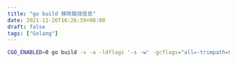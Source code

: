 ```yaml
---
title: "go build 移除路径信息"
date: 2021-11-26T16:26:59+08:00
draft: false
tags: ["Golang"]
---
```



```bash
CGO_ENABLED=0 go build -v -a -ldflags '-s -w' -gcflags="all=-trimpath=${PWD}" -asmflags="all=-trimpath=${PWD}"
```

<!--more-->